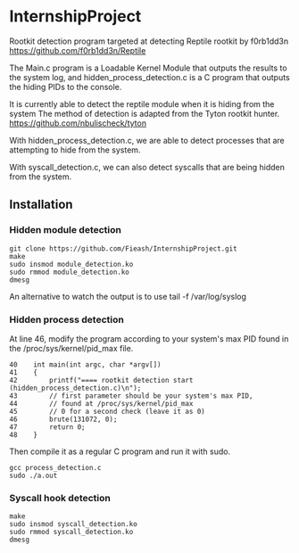 # InternshipProject

Rootkit detection program targeted at detecting Reptile rootkit by f0rb1dd3n
https://github.com/f0rb1dd3n/Reptile

The Main.c program is a Loadable Kernel Module that outputs the results to the system log,
and hidden_process_detection.c is a C program that outputs the hiding PIDs to the console.

It is currently able to detect the reptile module when it is hiding from the system
The method of detection is adapted from the Tyton rootkit hunter. 
https://github.com/nbulischeck/tyton

With hidden_process_detection.c, we are able to detect processes that are
attempting to hide from the system.

With syscall_detection.c, we can also detect syscalls that are being hidden from the system.


## Installation

### Hidden module detection
```
git clone https://github.com/Fieash/InternshipProject.git
make
sudo insmod module_detection.ko
sudo rmmod module_detection.ko
dmesg 
```
An alternative to watch the output is to use tail -f /var/log/syslog

### Hidden process detection

At line 46, modify the program according to your system's max PID found in 
the /proc/sys/kernel/pid_max file.
```
40    int main(int argc, char *argv[])
41    {
42        printf("==== rootkit detection start (hidden_process_detection.c)\n");
43        // first parameter should be your system's max PID, 
44        // found at /proc/sys/kernel/pid_max
45        // 0 for a second check (leave it as 0)
46        brute(131072, 0);
47        return 0;
48    }
```
Then compile it as a regular C program and run it with sudo.
```
gcc process_detection.c
sudo ./a.out
```

### Syscall hook detection
```
make
sudo insmod syscall_detection.ko
sudo rmmod syscall_detection.ko
dmesg
```
